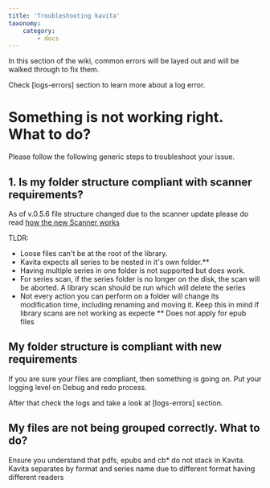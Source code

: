 ```yaml
---
title: 'Troubleshooting kavita'
taxonomy:
    category:
        - docs
---
```


In this section of the wiki, common errors will be layed out and will be walked through to fix them.

Check [logs-errors] section to learn more about a log error.

# Something is not working right. What to do?


Please follow the following generic steps to troubleshoot your issue.
## 1. Is my folder structure compliant with scanner requirements?
As of v.0.5.6 file structure changed due to the scanner update please do read [how the new Scanner works](/guides/managing-your-files/scanner)

TLDR:
- Loose files can't be at the root of the library.
- Kavita expects all series to be nested in it's own folder.**
- Having multiple series in one folder is not supported but does work.
- For series scan, if the series folder is no longer on the disk, the scan will be aborted. A library scan should be run which will delete the series
- Not every action you can perform on a folder will change its modification time, including renaming and moving it. Keep this in mind if library scans are not working as expecte
** Does not apply for epub files

## My folder structure is compliant with new requirements
If you are sure your files are compliant, then something is going on. Put your logging level on Debug and redo process.

After that check the logs and take a look at [logs-errors] section.

## My files are not being grouped correctly. What to do?
Ensure you understand that pdfs, epubs and cb* do not stack in Kavita. Kavita separates by format and series name due to different format having different readers

	